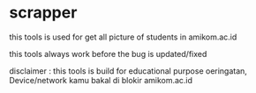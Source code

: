 # scrapper

this tools is used for get all picture of students in amikom.ac.id

this tools always work before the bug is updated/fixed



disclaimer : this tools is build for educational purpose
oeringatan, Device/network kamu bakal di blokir amikom.ac.id
